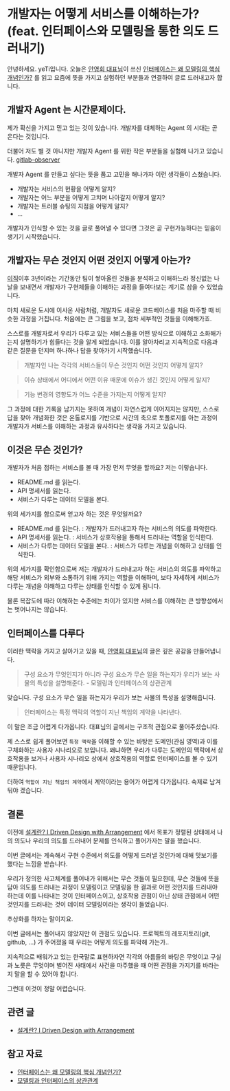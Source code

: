 # 개발자는 어떻게 서비스를 이해하는가? (feat. 인터페이스와 모델링을 통한 의도 드러내기)

안녕하세요. yeTi입니다.
오늘은 [안영회 대표님](https://brunch.co.kr/@graypool)이 쓰신 [인터페이스는 왜 모델링의 핵심 개념인가?](https://brunch.co.kr/@graypool/2188) 를 읽고 요즘에 뜻을 가지고 실험하던 부분들과 연결하여 글로 드러내고자 합니다.

## 개발자 Agent 는 시간문제이다.

제가 확신을 가지고 믿고 있는 것이 있습니다. 개발자를 대체하는 Agent 의 시대는 곧 온다는 것입니다.

더불어 저도 별 것 아니지만 개발자 Agent 를 위한 작은 부분들을 실험해 나가고 있습니다. [gitlab-observer](https://github.com/amansman77/gitlab-observer)

개발자 Agent 를 만들고 싶다는 뜻을 품고 고민을 해나가자 이런 생각들이 스쳤습니다.

- 개발자는 서비스의 현황을 어떻게 알지?
- 개발자는 어느 부분을 어떻게 고치며 나아갈지 어떻게 알지?
- 개발자는 트러블 슈팅의 지점을 어떻게 알지?
- ...

개발자가 인식할 수 있는 것을 글로 풀어낼 수 있다면 그것은 곧 구현가능하다는 믿음이 생기기 시작했습니다.

## 개발자는 무슨 것인지 어떤 것인지 어떻게 아는가?

[이직](https://yeti.tistory.com/394)이후 3년이라는 기간동안 팀이 쌓아올린 것들을 분석하고 이해하느라 정신없는 나날을 보내면서 개발자가 구현체들을 이해하는 과정을 들여다보는 계기로 삼을 수 있었습니다.

마치 새로운 도시에 이사온 사람처럼, 개발자도 새로운 코드베이스를 처음 마주할 때 비슷한 과정을 거칩니다. 처음에는 큰 그림을 보고, 점차 세부적인 것들을 이해해가죠.

스스로를 개발자로서 우리가 다루고 있는 서비스들을 어떤 방식으로 이해하고 소화해가는지 설명하기가 힘들다는 것을 알게 되었습니다. 이를 알아차리고 지속적으로 다음과 같은 질문을 던지며 하나하나 답을 찾아가기 시작했습니다.

> 개발자인 나는 각각의 서비스들이 무슨 것인지 어떤 것인지 어떻게 알지?

> 이슈 상태에서 어디에서 어떤 이유 때문에 이슈가 생긴 것인지 어떻게 알지?

> 기능 변경의 영향도가 어느 수준을 가지는지 어떻게 알지?

그 과정에 대한 기록을 남기지는 못하여 개념이 자연스럽게 이어지지는 않지만, 스스로 답을 찾아 개념화한 것은 온톨로지를 기반으로 시간의 축으로 토폴로지를 아는 과정이 개발자가 서비스를 이해하는 과정과 유사하다는 생각을 가지고 있습니다.

## 이것은 무슨 것인가?

개발자가 처음 접하는 서비스를 볼 때 가장 먼저 무엇을 할까요? 저는 이렇습니다.

- README.md 를 읽는다.
- API 명세서를 읽는다.
- 서비스가 다루는 데이터 모델을 본다.

위의 세가지를 함으로써 얻고자 하는 것은 무엇일까요?

- README.md 를 읽는다. : 개발자가 드러내고자 하는 서비스의 의도를 파악한다. 
- API 명세서를 읽는다. : 서비스가 상호작용을 통해서 드러내는 역할을 인식한다.
- 서비스가 다루는 데이터 모델을 본다. : 서비스가 다루는 개념을 이해하고 상태를 인식한다.

위의 세가지를 확인함으로써 저는 개발자가 드러내고자 하는 서비스의 의도를 파악하고 해당 서비스가 외부와 소통하기 위해 가지는 역할을 이해하며, 보다 자세하게 서비스가 다루는 개념을 이해하고 다루는 상태를 인식할 수 있게 됩니다.

물론 복잡도에 따라 이해하는 수준에는 차이가 있지만 서비스를 이해하는 큰 방향성에서는 벗어나지는 않습니다.

## 인터페이스를 다루다

이러한 맥락을 가지고 살아가고 있을 때, [안영회 대표님](https://brunch.co.kr/@graypool)의 글은 깊은 공감을 만들어냅니다.

> 구성 요소가 무엇인지가 아니라 구성 요소가 무슨 일을 하는지가 우리가 보는 사물의 특성을 설명해준다. - 모델링과 인터페이스의 상관관계

맞습니다. 구성 요소가 무슨 일을 하는지가 우리가 보는 사물의 특성을 설명해줍니다.

> 인터페이스는 특정 맥락의 역할이 지닌 책임의 계약을 나타낸다.

이 말은 조금 어렵게 다가옵니다. 대표님의 글에서는 구조적 관점으로 풀어주셨습니다. 

제 스스로 쉽게 풀어보면 `특정 맥락`을 이해할 수 있는 바탕은 도메인(관심 영역)과 이를 구체화하는 사용자 시나리오로 보입니다. 왜냐하면 우리가 다루는 도메인의 맥락에서 상호작용을 보거나 사용자 시나리오 상에서 상호작용의 역할로 인터페이스를 볼 수 있기 때문입니다.

더하여 `역할이 지닌 책임의 계약`에서 계약이라는 용어가 어렵게 다가옵니다. 숙제로 남겨둬야 겠습니다.

## 결론

이전에 [설계란? I Driven Design with Arrangement](https://yeti.tistory.com/406) 에서 목표가 정렬된 상태에서 나의 의도나 우리의 의도를 드러내어 문제를 인식하고 풀어가자는 말을 했습니다.

이번 글에서는 계속해서 구현 수준에서 의도를 어떻게 드러낼 것인가에 대해 맛보기를 했다는 느낌을 받습니다.

우리가 정의한 사고체계를 풀어내가 위해서는 무슨 것들이 필요한데, 무슨 것들에 뜻을 담아 의도를 드러내는 과정이 모델링이고 모델링을 한 결과로 어떤 것인지를 드러내야 하는데 이를 나타내는 것이 인터페이스이고, 상호작용 관점이 아닌 상태 관점에서 어떤 것인지를 드러내는 것이 데이터 모델링이라는 생각이 들었습니다.

추상화를 하자는 말이지요.

이번 글에서는 풀어내지 않았지만 이 관점도 있습니다. 프로젝트의 레포지토리(git, github, ...) 가 주어졌을 때 우리는 어떻게 의도를 파악해 가는가..

지속적으로 배워가고 있는 한국말로 표현하자면 각각의 아름들의 바탕은 무엇이고 구실과 노릇은 무엇이며 벌어진 사태에서 사건을 마주했을 때 어떤 관점을 가지기를 바라는지 말을 할 수 있어야 합니다.

그런데 이것이 정말 어렵습니다.

## 관련 글

- [설계란? I Driven Design with Arrangement](https://yeti.tistory.com/406)

## 참고 자료

- [인터페이스는 왜 모델링의 핵심 개념인가?](https://brunch.co.kr/@graypool/2188)
- [모델링과 인터페이스의 상관관계](https://brunch.co.kr/@graypool/2187)